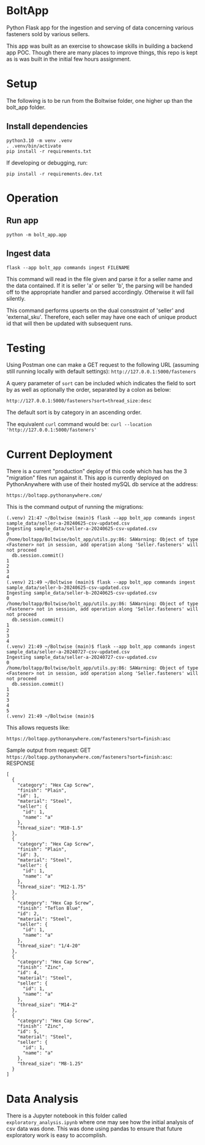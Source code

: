 # BoltApp

Python Flask app for the ingestion and serving of data concerning various fasteners sold by various sellers.

This app was built as an exercise to showcase skills in building a backend app POC. Though there are many places to improve things, this repo is kept as is was built in the initial few hours assignment.

# Setup

The following is to be run from the Boltwise folder, one higher up than the bolt_app folder.

## Install dependencies

```
python3.10 -m venv .venv
. .venv/bin/activate
pip install -r requirements.txt
```

If developing or debugging, run:

`pip install -r requirements.dev.txt`

# Operation

## Run app

`python -m bolt_app.app`

## Ingest data

`flask --app bolt_app commands ingest FILENAME`

This command will read in the file given and parse it for a seller name and the data contained. If it is seller 'a' or seller 'b', the parsing will be handed off to the appropriate handler and parsed accordingly. Otherwise it will fail silently.

This command performs upserts on the dual consstraint of 'seller' and 'external_sku'. Therefore, each seller may have one each of unique product id that will then be updated with subsequent runs.

# Testing

Using Postman one can make a GET request to the following URL (assuming still running locally with default settings):
`http://127.0.0.1:5000/fasteners`

A query parameter of `sort` can be included which indicates the field to sort by as well as optionally the order, separated by a colon as below:

`http://127.0.0.1:5000/fasteners?sort=thread_size:desc`

The default sort is by category in an ascending order.

The equivalent `curl` command would be:
`curl --location 'http://127.0.0.1:5000/fasteners'`

# Current Deployment

There is a current "production" deploy of this code which has has the 3 "migration" files run against it.
This app is currently deployed on PythonAnywhere with use of their hosted mySQL db service at the address:

`https://boltapp.pythonanywhere.com/`

This is the command output of running the migrations:

```
(.venv) 21:47 ~/Boltwise (main)$ flask --app bolt_app commands ingest sample_data/seller-a-20240625-csv-updated.csv
Ingesting sample_data/seller-a-20240625-csv-updated.csv
0
/home/boltapp/Boltwise/bolt_app/utils.py:86: SAWarning: Object of type <Fastener> not in session, add operation along 'Seller.fasteners' will not proceed
  db.session.commit()
1
2
3
4
(.venv) 21:49 ~/Boltwise (main)$ flask --app bolt_app commands ingest sample_data/seller-b-20240625-csv-updated.csv
Ingesting sample_data/seller-b-20240625-csv-updated.csv
0
/home/boltapp/Boltwise/bolt_app/utils.py:86: SAWarning: Object of type <Fastener> not in session, add operation along 'Seller.fasteners' will not proceed
  db.session.commit()
1
2
3
4
(.venv) 21:49 ~/Boltwise (main)$ flask --app bolt_app commands ingest sample_data/seller-a-20240727-csv-updated.csv
Ingesting sample_data/seller-a-20240727-csv-updated.csv
0
/home/boltapp/Boltwise/bolt_app/utils.py:86: SAWarning: Object of type <Fastener> not in session, add operation along 'Seller.fasteners' will not proceed
  db.session.commit()
1
2
3
4
5
(.venv) 21:49 ~/Boltwise (main)$
```

This allows requests like:

`https://boltapp.pythonanywhere.com/fasteners?sort=finish:asc`

Sample output from request:
GET `https://boltapp.pythonanywhere.com/fasteners?sort=finish:asc`:
RESPONSE

```
[
  {
    "category": "Hex Cap Screw",
    "finish": "Plain",
    "id": 1,
    "material": "Steel",
    "seller": {
      "id": 1,
      "name": "a"
    },
    "thread_size": "M10-1.5"
  },
  {
    "category": "Hex Cap Screw",
    "finish": "Plain",
    "id": 3,
    "material": "Steel",
    "seller": {
      "id": 1,
      "name": "a"
    },
    "thread_size": "M12-1.75"
  },
  {
    "category": "Hex Cap Screw",
    "finish": "Teflon Blue",
    "id": 2,
    "material": "Steel",
    "seller": {
      "id": 1,
      "name": "a"
    },
    "thread_size": "1/4-20"
  },
  {
    "category": "Hex Cap Screw",
    "finish": "Zinc",
    "id": 4,
    "material": "Steel",
    "seller": {
      "id": 1,
      "name": "a"
    },
    "thread_size": "M14-2"
  },
  {
    "category": "Hex Cap Screw",
    "finish": "Zinc",
    "id": 5,
    "material": "Steel",
    "seller": {
      "id": 1,
      "name": "a"
    },
    "thread_size": "M8-1.25"
  }
]
```

# Data Analysis

There is a Jupyter notebook in this folder called `exploratory_analysis.ipynb` where one may see how the initial analysis of csv data was done. This was done using pandas to ensure that future exploratory work is easy to accomplish.
